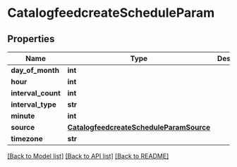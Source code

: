 # CatalogfeedcreateScheduleParam

## Properties
Name | Type | Description | Notes
------------ | ------------- | ------------- | -------------
**day_of_month** | **int** |  | [optional] 
**hour** | **int** |  | [optional] 
**interval_count** | **int** |  | [optional] 
**interval_type** | **str** |  | [optional] 
**minute** | **int** |  | [optional] 
**source** | [**CatalogfeedcreateScheduleParamSource**](CatalogfeedcreateScheduleParamSource.md) |  | [optional] 
**timezone** | **str** |  | [optional] 

[[Back to Model list]](../README.md#documentation-for-models) [[Back to API list]](../README.md#documentation-for-api-endpoints) [[Back to README]](../README.md)

